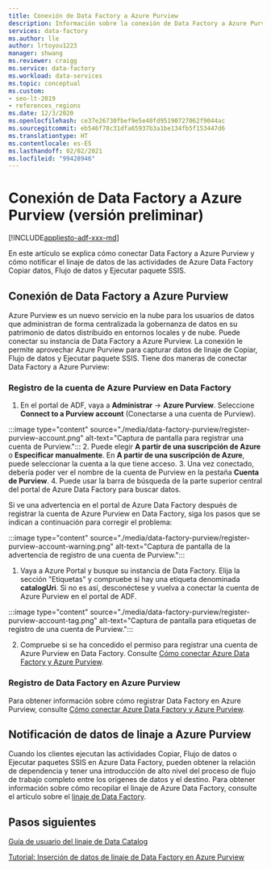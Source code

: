 ```yaml
---
title: Conexión de Data Factory a Azure Purview
description: Información sobre la conexión de Data Factory a Azure Purview
services: data-factory
ms.author: lle
author: lrtoyou1223
manager: shwang
ms.reviewer: craigg
ms.service: data-factory
ms.workload: data-services
ms.topic: conceptual
ms.custom:
- seo-lt-2019
- references_regions
ms.date: 12/3/2020
ms.openlocfilehash: ce37e26730fbef9e5e40fd95190727062f9044ac
ms.sourcegitcommit: eb546f78c31dfa65937b3a1be134fb5f153447d6
ms.translationtype: HT
ms.contentlocale: es-ES
ms.lasthandoff: 02/02/2021
ms.locfileid: "99428946"
---
```

# <a name="connect-data-factory-to-azure-purview-preview"></a>Conexión de Data Factory a Azure Purview (versión preliminar)
[!INCLUDE[appliesto-adf-xxx-md](includes/appliesto-adf-xxx-md.md)]

En este artículo se explica cómo conectar Data Factory a Azure Purview y cómo notificar el linaje de datos de las actividades de Azure Data Factory Copiar datos, Flujo de datos y Ejecutar paquete SSIS.


## <a name="connect-data-factory-to-azure-purview"></a>Conexión de Data Factory a Azure Purview
Azure Purview es un nuevo servicio en la nube para los usuarios de datos que administran de forma centralizada la gobernanza de datos en su patrimonio de datos distribuido en entornos locales y de nube. Puede conectar su instancia de Data Factory a Azure Purview. La conexión le permite aprovechar Azure Purview para capturar datos de linaje de Copiar, Flujo de datos y Ejecutar paquete SSIS. Tiene dos maneras de conectar Data Factory a Azure Purview:
### <a name="register-azure-purview-account-to-data-factory"></a>Registro de la cuenta de Azure Purview en Data Factory
1. En el portal de ADF, vaya a **Administrar** -> **Azure Purview**. Seleccione **Connect to a Purview account** (Conectarse a una cuenta de Purview). 

:::image type="content" source="./media/data-factory-purview/register-purview-account.png" alt-text="Captura de pantalla para registrar una cuenta de Purview.":::
2. Puede elegir **A partir de una suscripción de Azure** o **Especificar manualmente**. En **A partir de una suscripción de Azure**, puede seleccionar la cuenta a la que tiene acceso. 
3. Una vez conectado, debería poder ver el nombre de la cuenta de Purview en la pestaña **Cuenta de Purview**. 
4. Puede usar la barra de búsqueda de la parte superior central del portal de Azure Data Factory para buscar datos. 

Si ve una advertencia en el portal de Azure Data Factory después de registrar la cuenta de Azure Purview en Data Factory, siga los pasos que se indican a continuación para corregir el problema:

:::image type="content" source="./media/data-factory-purview/register-purview-account-warning.png" alt-text="Captura de pantalla de la advertencia de registro de una cuenta de Purview.":::

1. Vaya a Azure Portal y busque su instancia de Data Factory. Elija la sección "Etiquetas" y compruebe si hay una etiqueta denominada **catalogUri**. Si no es así, desconéctese y vuelva a conectar la cuenta de Azure Purview en el portal de ADF.

:::image type="content" source="./media/data-factory-purview/register-purview-account-tag.png" alt-text="Captura de pantalla para etiquetas de registro de una cuenta de Purview.":::

2. Compruebe si se ha concedido el permiso para registrar una cuenta de Azure Purview en Data Factory. Consulte [Cómo conectar Azure Data Factory y Azure Purview](https://docs.microsoft.com/azure/purview/how-to-link-azure-data-factory#create-new-data-factory-connection).

### <a name="register-data-factory-in-azure-purview"></a>Registro de Data Factory en Azure Purview
Para obtener información sobre cómo registrar Data Factory en Azure Purview, consulte [Cómo conectar Azure Data Factory y Azure Purview](https://docs.microsoft.com/azure/purview/how-to-link-azure-data-factory). 

## <a name="report-lineage-data-to-azure-purview"></a>Notificación de datos de linaje a Azure Purview
Cuando los clientes ejecutan las actividades Copiar, Flujo de datos o Ejecutar paquetes SSIS en Azure Data Factory, pueden obtener la relación de dependencia y tener una introducción de alto nivel del proceso de flujo de trabajo completo entre los orígenes de datos y el destino.
Para obtener información sobre cómo recopilar el linaje de Azure Data Factory, consulte el artículo sobre el [linaje de Data Factory](../purview/how-to-link-azure-data-factory.md#supported-azure-data-factory-activities).

## <a name="next-steps"></a>Pasos siguientes
[Guía de usuario del linaje de Data Catalog](../purview/catalog-lineage-user-guide.md)

[Tutorial: Inserción de datos de linaje de Data Factory en Azure Purview](turorial-push-lineage-to-purview.md)